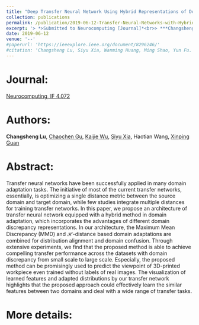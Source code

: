 ```yaml
---
title: "Deep Transfer Neural Network Using Hybrid Representations of Domain Discrepancy"
collection: publications
permalink: /publication/2019-06-12-Transfer-Neural-Networks-with-Hybrid-Representations/
excerpt: '> *>Submitted to Neurocomputing [Journal]*<br>> ***Changsheng Lu**, Chaochen Gu, Kaijie Wu, Siyu Xia, Haotian Wang, Xinping Guan*<br>>Transfer neural networks have been successfully applied in many domain adaptation tasks. The initiative of most of the current transfer networks, essentially, is optimizing a single distance metric between the source domain and target domain, while few studies integrate multiple distances for training transfer networks. In this paper, we propose an architecture of transfer neural network equipped with a hybrid method in domain adaptation, which incorporates the advantages of different domain discrepancy representations. In our architecture, the Maximum Mean Discrepancy (MMD) and $\mathcal{H}$-distance based domain adaptations are combined for distribution alignment and domain confusion. Through extensive experiments, we find that the proposed method is able to achieve compelling transfer performance across the datasets with domain discrepancy from small scale to large scale. Especially, the proposed method can be promisingly used to predict the viewpoint of 3D-printed workpiece even trained without labels of real images. The visualization of learned features and adapted distributions by our transfer network highlights that the proposed approach could effectively learn the similar features between two domains and deal with a wide range of transfer tasks.'
date: 2019-06-12
venue: '--'
#paperurl: 'https://ieeexplore.ieee.org/document/8296246/'
#citation: 'Changsheng Lu, Siyu Xia, Wanming Huang, Ming Shao, Yun Fu. Circle Detection by Arc-support Line Segments. In: The 24rd IEEE International Conference on Image Processing (ICIP).'
---
```


Journal:
===
[Neurocomputing, IF 4.072](https://www.journals.elsevier.com/neurocomputing)

Authors: 
===
**Changsheng Lu**, [Chaochen Gu](http://iwin.sjtu.edu.cn/sub/faculty/%E8%B0%B7%E6%9C%9D%E8%87%A3.html), [Kaijie Wu](http://iwin.sjtu.edu.cn/sub/faculty/%E5%90%B4%E5%BC%80%E6%9D%B0.html), [Siyu Xia](https://automation.seu.edu.cn/2019/0528/c24505a275207/page.htm), Haotian Wang, [Xinping Guan](http://iwin.sjtu.edu.cn/sub/faculty/%E5%85%B3%E6%96%B0%E5%B9%B3.html)

Abstract: 
===
Transfer neural networks have been successfully applied in many domain adaptation tasks. The initiative of most of the current transfer networks, essentially, is optimizing a single distance metric between the source domain and target domain, while few studies integrate multiple distances for training transfer networks. In this paper, we propose an architecture of transfer neural network equipped with a hybrid method in domain adaptation, which incorporates the advantages of different domain discrepancy representations. In our architecture, the Maximum Mean Discrepancy (MMD) and $\mathcal{H}$-distance based domain adaptations are combined for distribution alignment and domain confusion. Through extensive experiments, we find that the proposed method is able to achieve compelling transfer performance across the datasets with domain discrepancy from small scale to large scale. Especially, the proposed method can be promisingly used to predict the viewpoint of 3D-printed workpiece even trained without labels of real images. The visualization of learned features and adapted distributions by our transfer network highlights that the proposed approach could effectively learn the similar features between two domains and deal with a wide range of transfer tasks.  

More details:
===  
<!--Please refer to [PPT Slides](https://alanlusun.github.io/files/Viewpoint-estimation-ICONIP2018.pdf) and [Source code](https://github.com/haotian-wang/viewpoint-estimation).-->
